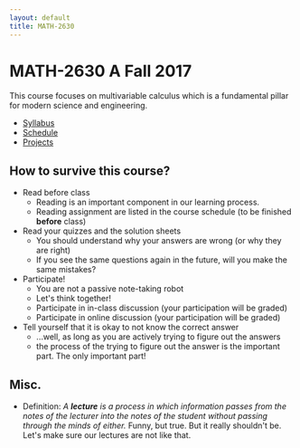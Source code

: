 ```yaml
---
layout: default
title: MATH-2630
---
```


# MATH-2630 A Fall 2017

This course focuses on multivariable calculus
which is a fundamental pillar for modern science and engineering.

* [Syllabus](syllabus/)
* [Schedule](syllabus/#schedule)
* [Projects](projects/)


## How to survive this course?

* Read before class
  - Reading is an important component in our learning process.
  - Reading assignment are listed in the course schedule
    (to be finished __before__ class)
* Read your quizzes and the solution sheets
  - You should understand why your answers are wrong (or why they are right)
  - If you see the same questions again in the future, will you make the same mistakes?
* Participate!
  - You are not a passive note-taking robot
  - Let's think together!
  - Participate in in-class discussion (your participation will be graded)
  - Participate in online   discussion (your participation will be graded)
* Tell yourself that it is okay to not know the correct answer
  - ...well, as long as you are actively trying to figure out the answers
  - the process of the trying to figure out the answer is the important part.
    The only important part!

## Misc.

* Definition: _A __lecture__ is a process in which information passes
  from the notes of the lecturer into the notes of the student
  without passing through the minds of either._
  Funny, but true.
  But it really shouldn't be.
  Let's make sure our lectures are not like that.
